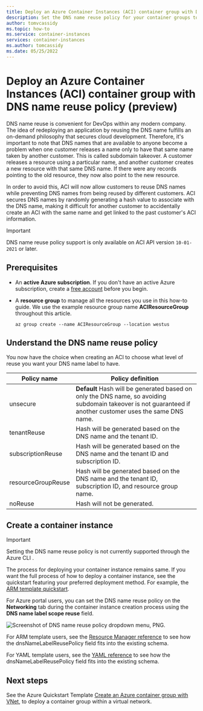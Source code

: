 ```yaml
---
title: Deploy an Azure Container Instances (ACI) container group with DNS name reuse policy
description: Set the DNS name reuse policy for your container groups to avoid subdomain takeover when you release your DNS names.
author: tomvcassidy
ms.topic: how-to
ms.service: container-instances
services: container-instances
ms.author: tomcassidy
ms.date: 05/25/2022
---
```


# Deploy an Azure Container Instances (ACI) container group with DNS name reuse policy (preview)

DNS name reuse is convenient for DevOps within any modern company. The idea of redeploying an application by reusing the DNS name fulfills an on-demand philosophy that secures cloud development. Therefore, it's important to note that DNS names that are available to anyone become a problem when one customer releases a name only to have that same name taken by another customer. This is called subdomain takeover. A customer releases a resource using a particular name, and another customer creates a new resource with that same DNS name. If there were any records pointing to the old resource, they now also point to the new resource.

In order to avoid this, ACI will now allow customers to reuse DNS names while preventing DNS names from being reused by different customers. ACI secures DNS names by randomly generating a hash value to associate with the DNS name, making it difficult for another customer to accidentally create an ACI with the same name and get linked to the past customer's ACI information.

> [!IMPORTANT]
> DNS name reuse policy support is only available on ACI API version `10-01-2021` or later.

## Prerequisites

* An **active Azure subscription**. If you don't have an active Azure subscription, create a [free account](https://azure.microsoft.com/free) before you begin.

* A **resource group** to manage all the resources you use in this how-to guide. We use the example resource group name **ACIResourceGroup** throughout this article.

   ```azurecli-interactive
   az group create --name ACIResourceGroup --location westus

## Understand the DNS name reuse policy

You now have the choice when creating an ACI to choose what level of reuse you want your DNS name label to have.

| Policy name | Policy definition |
| - | - |
| unsecure | **Default** Hash will be generated based on only the DNS name, so avoiding subdomain takeover is not guaranteed if another customer uses the same DNS name. |
| tenantReuse | Hash will be generated based on the DNS name and the tenant ID. |
| subscriptionReuse | Hash will be generated based on the DNS name and the tenant ID and subscription ID. |
| resourceGroupReuse | Hash will be generated based on the DNS name and the tenant ID, subscription ID, and resource group name. |
| noReuse | Hash will not be generated. |

## Create a container instance

> [!IMPORTANT]
> Setting the DNS name reuse policy is not currently supported through the Azure CLI .

The process for deploying your container instance remains same. If you want the full process of how to deploy a container instance, see the quickstart featuring your preferred deployment method. For example, the [ARM template quickstart](container-instances-quickstart-template.md).

For Azure portal users, you can set the DNS name reuse policy on the **Networking** tab during the container instance creation process using the **DNS name label scope reuse** field.

![Screenshot of DNS name reuse policy dropdown menu, PNG.](./media/how-to-reuse-dns-names/portal-dns-name-reuse-policy.png)

For ARM template users, see the [Resource Manager reference](/azure/templates/microsoft.containerinstance/containergroups) to see how the dnsNameLabelReusePolicy field fits into the existing schema.

For YAML template users, see the [YAML reference](container-instances-reference-yaml.md) to see how the dnsNameLabelReusePolicy field fits into the existing schema.

## Next steps

See the Azure Quickstart Template [Create an Azure container group with VNet](https://github.com/Azure/azure-quickstart-templates/tree/master/quickstarts/microsoft.containerinstance/aci-vnet), to deploy a container group within a virtual network.
